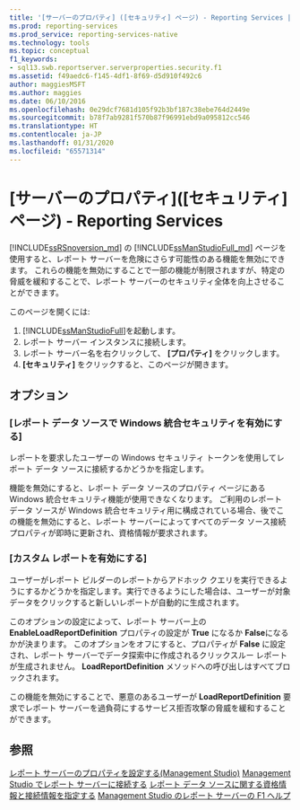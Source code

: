 ```yaml
---
title: '[サーバーのプロパティ] ([セキュリティ] ページ) - Reporting Services | Microsoft Docs'
ms.prod: reporting-services
ms.prod_service: reporting-services-native
ms.technology: tools
ms.topic: conceptual
f1_keywords:
- sql13.swb.reportserver.serverproperties.security.f1
ms.assetid: f49aedc6-f145-4df1-8f69-d5d910f492c6
author: maggiesMSFT
ms.author: maggies
ms.date: 06/10/2016
ms.openlocfilehash: 0e29dcf7681d105f92b3bf187c38ebe764d2449e
ms.sourcegitcommit: b78f7ab9281f570b87f96991ebd9a095812cc546
ms.translationtype: HT
ms.contentlocale: ja-JP
ms.lasthandoff: 01/31/2020
ms.locfileid: "65571314"
---
```

# <a name="server-properties-security-page---reporting-services"></a>[サーバーのプロパティ]\([セキュリティ] ページ) - Reporting Services

  [!INCLUDE[ssRSnoversion_md](../../includes/ssrsnoversion-md.md)] の [!INCLUDE[ssManStudioFull_md](../../includes/ssmanstudiofull-md.md)] ページを使用すると、レポート サーバーを危険にさらす可能性のある機能を無効にできます。 これらの機能を無効にすることで一部の機能が制限されますが、特定の脅威を緩和することで、レポート サーバーのセキュリティ全体を向上させることができます。  
  
 このページを開くには:
 1) [!INCLUDE[ssManStudioFull](../../includes/ssmanstudiofull-md.md)]を起動します。
 2) レポート サーバー インスタンスに接続します。
 3) レポート サーバー名を右クリックして、 **[プロパティ]** をクリックします。
 4) **[セキュリティ]** をクリックすると、このページが開きます。  
  
## <a name="options"></a>オプション

### <a name="enable-windows-integrated-security-for-report-data-sources"></a>[レポート データ ソースで Windows 統合セキュリティを有効にする]

 レポートを要求したユーザーの Windows セキュリティ トークンを使用してレポート データ ソースに接続するかどうかを指定します。  
  
 機能を無効にすると、レポート データ ソースのプロパティ ページにある Windows 統合セキュリティ機能が使用できなくなります。 ご利用のレポート データ ソースが Windows 統合セキュリティ用に構成されている場合、後でこの機能を無効にすると、レポート サーバーによってすべてのデータ ソース接続プロパティが即時に更新され、資格情報が要求されます。  
  
### <a name="enable-ad-hoc-reporting"></a>[カスタム レポートを有効にする]

 ユーザーがレポート ビルダーのレポートからアドホック クエリを実行できるようにするかどうかを指定します。実行できるようにした場合は、ユーザーが対象データをクリックすると新しいレポートが自動的に生成されます。  
  
 このオプションの設定によって、レポート サーバー上の **EnableLoadReportDefinition** プロパティの設定が **True** になるか **False**になるかが決まります。 このオプションをオフにすると、プロパティが **False** に設定され、レポート サーバーでデータ探索中に作成されるクリックスルー レポートが生成されません。 **LoadReportDefinition** メソッドへの呼び出しはすべてブロックされます。  
  
 この機能を無効にすることで、悪意のあるユーザーが **LoadReportDefinition** 要求でレポート サーバーを過負荷にするサービス拒否攻撃の脅威を緩和することができます。  
  
## <a name="see-also"></a>参照

 [レポート サーバーのプロパティを設定する&#40;Management Studio&#41;](../../reporting-services/tools/set-report-server-properties-management-studio.md) [Management Studio でレポート サーバーに接続する](../../reporting-services/tools/connect-to-a-report-server-in-management-studio.md) [レポート データ ソースに関する資格情報と接続情報を指定する](../../reporting-services/report-data/specify-credential-and-connection-information-for-report-data-sources.md) [Management Studio のレポート サーバーの F1 ヘルプ](../../reporting-services/tools/report-server-in-management-studio-f1-help.md)
